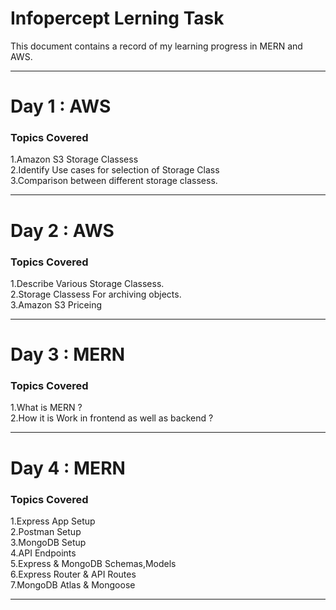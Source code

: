 # Infopercept Lerning Task
This document contains a record of my learning progress in MERN and AWS.
<hr>
<h1>Day 1 : AWS</h1>
<h3>Topics Covered</h3>
  1.Amazon S3 Storage Classess<br>
  2.Identify Use cases for selection of Storage Class<br>
  3.Comparison between different storage classess.<br>
<hr>
<h1>Day 2 : AWS</h1>
<h3>Topics Covered</h3>
  1.Describe Various Storage Classess.<br>
  2.Storage Classess For archiving objects.<br>
  3.Amazon S3 Priceing
<hr>
<h1>Day 3 : MERN</h1>
<h3>Topics Covered</h3>
  1.What is MERN ?<br>
  2.How it is Work in frontend as well as backend ?
<hr>
<h1>Day 4 : MERN</h1>
<h3>Topics Covered</h3>
  1.Express App Setup<br>
  2.Postman Setup<br>
  3.MongoDB Setup<br>
  4.API Endpoints<br>
  5.Express & MongoDB Schemas,Models<br>
  6.Express Router & API Routes<br>
  7.MongoDB Atlas & Mongoose<br>
<hr>
